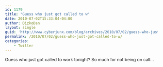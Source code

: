 ```yaml
---
id: 1179
title: "Guess who just got called to w"
date: 2010-07-02T15:33:04-04:00
author: DizkoDan
layout: single
guid: 'http://www.cyberjunx.com/blog/archives/2010/07/02/guess-who-just-got-called-to-w/'
permalink: /2010/07/02/guess-who-just-got-called-to-w/
categories:
    - Twitter
---
```


Guess who just got called to work tonight? So much for not being on call…